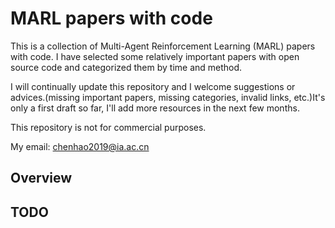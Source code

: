 # MARL papers with code
This is a collection of Multi-Agent Reinforcement Learning (MARL) papers with code. I have selected some relatively important papers with open source code and categorized them by time and method.

I will continually update this repository and I welcome suggestions or advices.(missing important papers, missing categories, invalid links, etc.)It's only a first draft so far, I'll add more resources in the next few months.

This repository is not for commercial purposes.

My email: chenhao2019@ia.ac.cn

## Overview




## TODO



